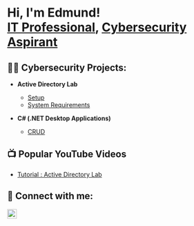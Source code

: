 <h1>Hi, I'm Edmund! <br/><a href="https://github.com/edgonzalesjr/edgonzalesjr.github.io">IT Professional</a>, <a href="https://www.linkedin.com/in/edgonzalesjr">Cybersecurity Aspirant</a></h1>

<h2>👨‍💻 Cybersecurity Projects:</h2>

- <b>Active Directory Lab</b>
  - [Setup](https://github.com/edgonzalesjr/SETUP)
  - [System Requirements](https://github.com/edgonzalesjr/SYSREQ)

- <b>C# (.NET Desktop Applications)</b>
  - [CRUD](https://github.com/edgonzalesjr/CRUD)

<h2>📺 Popular YouTube Videos</h2>

- [Tutorial : Active Directory Lab](https://www.youtube.com/)

<h2> 🤳 Connect with me:</h2>

[<img align="left" alt="JoshMadakor | LinkedIn" width="22px" src="https://cdn.jsdelivr.net/npm/simple-icons@v3/icons/linkedin.svg" />][linkedin]

[linkedin]: https://linkedin.com/in/edgonzalesjr

<!--
**joshmadakor1/joshmadakor1** is a ✨ _special_ ✨ repository because its `README.md` (this file) appears on your GitHub profile.

Here are some ideas to get you started:

- 🔭 I’m currently working on ...
- 🌱 I’m currently learning ...
- 👯 I’m looking to collaborate on ...
- 🤔 I’m looking for help with ...
- 💬 Ask me about ...
- 📫 How to reach me: ...
- 😄 Pronouns: ...
- ⚡ Fun fact: ...
-->

